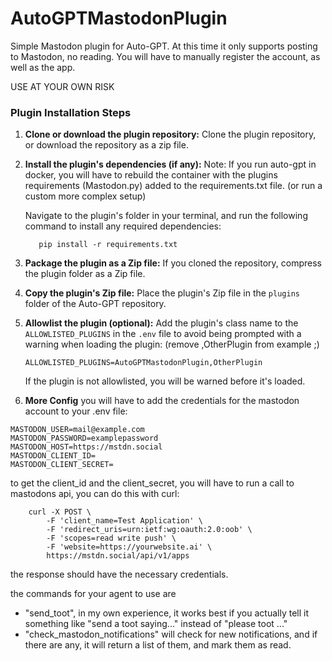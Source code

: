 # AutoGPTMastodonPlugin

Simple Mastodon plugin for Auto-GPT. At this time it only supports posting to Mastodon, no reading. You will have to 
manually register the account, as well as the app.

USE AT YOUR OWN RISK

### Plugin Installation Steps

1. **Clone or download the plugin repository:**
   Clone the plugin repository, or download the repository as a zip file.

2. **Install the plugin's dependencies (if any):**
   Note: If you run auto-gpt in docker, you will have to rebuild the container with the plugins requirements (Mastodon.py) added to the requirements.txt file.  (or run a custom more complex setup)

   Navigate to the plugin's folder in your terminal, and run the following command to install any required dependencies:

   ``` shell
      pip install -r requirements.txt
   ```

3. **Package the plugin as a Zip file:**
   If you cloned the repository, compress the plugin folder as a Zip file.

4. **Copy the plugin's Zip file:**
   Place the plugin's Zip file in the `plugins` folder of the Auto-GPT repository.

5. **Allowlist the plugin (optional):**
   Add the plugin's class name to the `ALLOWLISTED_PLUGINS` in the `.env` file to avoid being prompted with a warning when loading the plugin: (remove ,OtherPlugin from example ;)

   ``` shell
   ALLOWLISTED_PLUGINS=AutoGPTMastodonPlugin,OtherPlugin
   ```
   If the plugin is not allowlisted, you will be warned before it's loaded.

6. **More Config**
   you will have to add the credentials for the mastodon account to your .env file:
```
MASTODON_USER=mail@example.com
MASTODON_PASSWORD=examplepassword
MASTODON_HOST=https://mstdn.social
MASTODON_CLIENT_ID=
MASTODON_CLIENT_SECRET=
```

to get the client_id and the client_secret, you will have to run a call to mastodons api,
you can do this with curl:

```shell
    curl -X POST \ 
        -F 'client_name=Test Application' \
        -F 'redirect_uris=urn:ietf:wg:oauth:2.0:oob' \
        -F 'scopes=read write push' \
        -F 'website=https://yourwebsite.ai' \
        https://mstdn.social/api/v1/apps
```
the response should have the necessary credentials.

the commands for your agent to use are
 * "send_toot", in my own experience, it works best if you actually tell it something like "send a toot saying..." instead of "please toot ..."
 * "check_mastodon_notifications" will check for new notifications, and if there are any, it will return a list of them, and mark them as read.